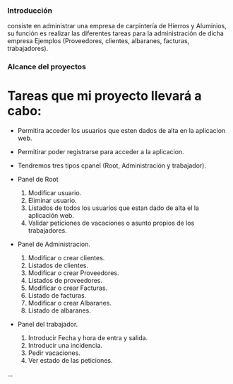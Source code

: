 ### Introducción
consiste en administrar una empresa de carpintería de Hierros y Aluminios, su función es realizar las diferentes tareas para la administración de dicha empresa Ejemplos (Proveedores, clientes, albaranes, facturas, trabajadores).

### Alcance del proyectos
# Tareas que mi proyecto llevará a cabo:
- Permitira acceder los usuarios que esten dados de alta en la aplicacion web.
- Permitirar poder registrarse para acceder a la aplicacion.
- Tendremos tres tipos cpanel (Root, Administración y trabajador).
- Panel de Root
	1. Modificar usuario.		
	2. Eliminar usuario.
	3. Listados de todos los usuarios que estan dado de alta el la aplicación web.
	3. Validar peticiones de vacaciones o asunto propios de los trabajadores.
	
- Panel de Administracion.

	1. Modificar o crear clientes.
	2. Listados de clientes.
	3. Modificar o crear Proveedores.
	4. Listados de proveedores.
	5. Modificar o crear Facturas.
	6. Listado de facturas.
	7. Modificar o crear Albaranes.
	8. Listado de albaranes.
	

- Panel del trabajador.

	1. Introducir Fecha y hora de entra y salida.
	2. Introducir una incidencia.
	3. Pedir vacaciones.
	4. Ver estado de las peticiones.

...
